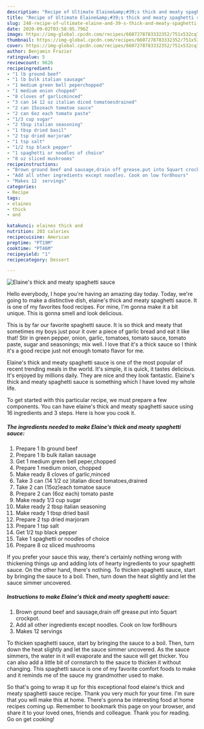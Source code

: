 ```yaml
---
description: "Recipe of Ultimate Elaine&amp;#39;s thick and meaty spaghetti sauce"
title: "Recipe of Ultimate Elaine&amp;#39;s thick and meaty spaghetti sauce"
slug: 248-recipe-of-ultimate-elaine-and-39-s-thick-and-meaty-spaghetti-sauce
date: 2020-09-02T03:58:05.796Z
image: https://img-global.cpcdn.com/recipes/6607278783332352/751x532cq70/elaines-thick-and-meaty-spaghetti-sauce-recipe-main-photo.jpg
thumbnail: https://img-global.cpcdn.com/recipes/6607278783332352/751x532cq70/elaines-thick-and-meaty-spaghetti-sauce-recipe-main-photo.jpg
cover: https://img-global.cpcdn.com/recipes/6607278783332352/751x532cq70/elaines-thick-and-meaty-spaghetti-sauce-recipe-main-photo.jpg
author: Benjamin Frazier
ratingvalue: 5
reviewcount: 9626
recipeingredient:
- "1 lb ground beef"
- "1 lb bulk italian sausage"
- "1 medium green bell peperchopped"
- "1 medium onion chopped"
- "8 cloves of garlicminced"
- "3 can 14 12 oz italian diced tomatoesdrained"
- "2 can 15ozeach tomatoe sauce"
- "2 can 6oz each tomato paste"
- "1/3 cup sugar"
- "2 tbsp italian seasoning"
- "1 tbsp dried basil"
- "2 tsp dried marjoram"
- "1 tsp salt"
- "1/2 tsp black pepper"
- "1 spaghetti or noodles of choice"
- "8 oz sliced mushrooms"
recipeinstructions:
- "Brown ground beef and sausage,drain off grease.put into 5quart crockpot."
- "Add all other ingredients except noodles. Cook on low for8hours"
- "Makes 12  servings"
categories:
- Recipe
tags:
- elaines
- thick
- and

katakunci: elaines thick and 
nutrition: 203 calories
recipecuisine: American
preptime: "PT19M"
cooktime: "PT46M"
recipeyield: "1"
recipecategory: Dessert

---
```



![Elaine&#39;s thick and meaty spaghetti sauce](https://img-global.cpcdn.com/recipes/6607278783332352/751x532cq70/elaines-thick-and-meaty-spaghetti-sauce-recipe-main-photo.jpg)

Hello everybody, I hope you're having an amazing day today. Today, we're going to make a distinctive dish, elaine&#39;s thick and meaty spaghetti sauce. It is one of my favorites food recipes. For mine, I'm gonna make it a bit unique. This is gonna smell and look delicious.

This is by far our favorite spaghetti sauce. It is so thick and meaty that sometimes my boys just pour it over a piece of garlic bread and eat it like that! Stir in green pepper, onion, garlic, tomatoes, tomato sauce, tomato paste, sugar and seasonings; mix well. I love that it&#39;s a thick sauce so I think it&#39;s a good recipe just not enough tomato flavor for me.

Elaine&#39;s thick and meaty spaghetti sauce is one of the most popular of recent trending meals in the world. It's simple, it is quick, it tastes delicious. It's enjoyed by millions daily. They are nice and they look fantastic. Elaine&#39;s thick and meaty spaghetti sauce is something which I have loved my whole life.


To get started with this particular recipe, we must prepare a few components. You can have elaine&#39;s thick and meaty spaghetti sauce using 16 ingredients and 3 steps. Here is how you cook it.

<!--inarticleads1-->

##### The ingredients needed to make Elaine&#39;s thick and meaty spaghetti sauce:

1. Prepare 1 lb ground beef
1. Prepare 1 lb bulk italian sausage
1. Get 1 medium green bell peper,chopped
1. Prepare 1 medium onion, chopped
1. Make ready 8 cloves of garlic,minced
1. Take 3 can (14 1/2 oz )italian diced tomatoes,drained
1. Take 2 can (15oz)each tomatoe sauce
1. Prepare 2 can (6oz each) tomato paste
1. Make ready 1/3 cup sugar
1. Make ready 2 tbsp italian seasoning
1. Make ready 1 tbsp dried basil
1. Prepare 2 tsp dried marjoram
1. Prepare 1 tsp salt
1. Get 1/2 tsp black pepper
1. Take 1 spaghetti or noodles of choice
1. Prepare 8 oz sliced mushrooms


If you prefer your sauce this way, there&#39;s certainly nothing wrong with thickening things up and adding lots of hearty ingredients to your spaghetti sauce. On the other hand, there&#39;s nothing. To thicken spaghetti sauce, start by bringing the sauce to a boil. Then, turn down the heat slightly and let the sauce simmer uncovered. 

<!--inarticleads2-->

##### Instructions to make Elaine&#39;s thick and meaty spaghetti sauce:

1. Brown ground beef and sausage,drain off grease.put into 5quart crockpot.
1. Add all other ingredients except noodles. Cook on low for8hours
1. Makes 12  servings


To thicken spaghetti sauce, start by bringing the sauce to a boil. Then, turn down the heat slightly and let the sauce simmer uncovered. As the sauce simmers, the water in it will evaporate and the sauce will get thicker. You can also add a little bit of cornstarch to the sauce to thicken it without changing. This spaghetti sauce is one of my favorite comfort foods to make and it reminds me of the sauce my grandmother used to make. 

So that's going to wrap it up for this exceptional food elaine&#39;s thick and meaty spaghetti sauce recipe. Thank you very much for your time. I'm sure that you will make this at home. There's gonna be interesting food at home recipes coming up. Remember to bookmark this page on your browser, and share it to your loved ones, friends and colleague. Thank you for reading. Go on get cooking!
